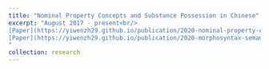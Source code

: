```yaml
---
title: "Nominal Property Concepts and Substance Possession in Chinese"
excerpt: "August 2017 - present<br/>
[Paper](https://yiwenzh29.github.io/publication/2020-nominal-property-concepts-mandarin) published in Journal of East Asian Linguistics, 2020<br/>
[Paper](https://yiwenzh29.github.io/publication/2020-morphosyntax-semantics%20mapping-property-concepts) published in Language and Linguistics, 2020 (joint work with Thomas Grano)
"
collection: research
---
```




